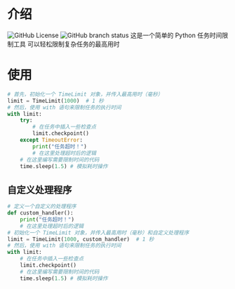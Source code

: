 # 介绍
![GitHub License](https://img.shields.io/github/license/LesBoys43/TimeLimitPro?style=plastic) ![GitHub branch status](https://img.shields.io/github/checks-status/LesBoys43/TimeLimitPro/master?style=plastic)
这是一个简单的 Python 任务时间限制工具 可以轻松限制复杂任务的最高用时
# 使用
```python
# 首先，初始化一个 TimeLimit 对象，并传入最高用时（毫秒）
limit = TimeLimit(1000)  # 1 秒
# 然后，使用 with 语句来限制任务的执行时间
with limit:
    try:
        # 在任务中插入一些检查点
        limit.checkpoint()
    except TimeoutError:
        print("任务超时！")
        # 在这里处理超时后的逻辑
    # 在这里编写需要限制时间的代码
    time.sleep(1.5) # 模拟耗时操作
```
## 自定义处理程序
```python
# 定义一个自定义的处理程序
def custom_handler():
    print("任务超时！")
    # 在这里处理超时后的逻辑
# 初始化一个 TimeLimit 对象，并传入最高用时（毫秒）和自定义处理程序
limit = TimeLimit(1000, custom_handler)  # 1 秒
# 然后，使用 with 语句来限制任务的执行时间
with limit:
    # 在任务中插入一些检查点
    limit.checkpoint()
    # 在这里编写需要限制时间的代码
    time.sleep(1.5) # 模拟耗时操作
```